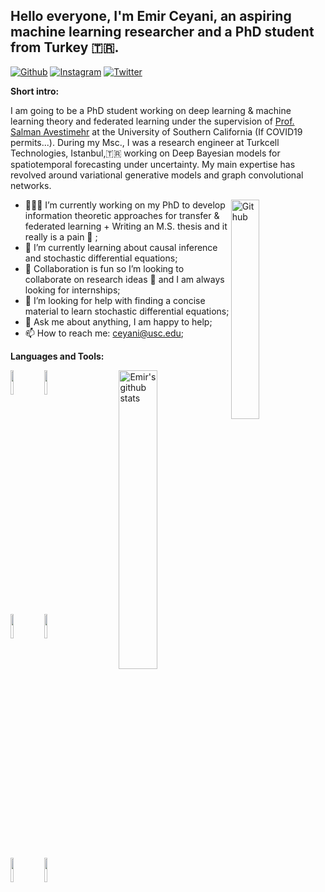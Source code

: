 ## Hello everyone, I'm Emir Ceyani, an aspiring machine learning researcher and a PhD student from Turkey 🇹🇷.

<!-- Your badges
You can use the website to generate badges: https://shields.io/
-->

[![Github](https://img.shields.io/badge/-Github-000?style=flat&logo=Github&logoColor=white)](https://github.com/emirceyani)
[![Instagram](https://img.shields.io/badge/-Instagram-c13584?style=flat&labelColor=c13584&logo=instagram&logoColor=white)](https://www.instagram.com/emirceyani/)
[![Twitter](https://img.shields.io/twitter/url?style=social&url=https%3A%2F%2Ftwitter.com%2FEmirCeyani)](https://twitter.com/ceyani_emir)

<!-- Talking about you -->
**Short intro:**

I am going to be a PhD student working on deep learning \& machine learning theory and federated learning under the supervision of [Prof. Salman Avestimehr](https://www.avestimehr.com/) at the University of Southern California (If COVID19 permits...). During my Msc., I was a research engineer at Turkcell Technologies, Istanbul,🇹🇷 working on Deep Bayesian models for spatiotemporal forecasting under uncertainty. My main expertise has revolved around variational generative models and graph convolutional networks. 

<!-- Any image aligned to the right. Beware the width -->
<img width="30%" align="right" alt="Github" src="https://ceyani.io/author/emir-ceyani/avatar_hue92774dbe360d8f4714995c1e1cb09f0_64701_270x270_fill_q90_lanczos_center.jpg" />

- 👨🏽‍💻 I’m currently working on my PhD to develop information theoretic approaches for transfer & federated learning + Writing an M.S. thesis and it really is a pain 🤦 ;
- 🌱 I’m currently learning about causal inference and stochastic differential equations; 
- 👯 Collaboration is fun so I’m looking to collaborate on research ideas 🤝 and I am always looking for internships;
- 🤔 I’m looking for help with finding a concise material to learn stochastic differential equations;
- 💬 Ask me about anything, I am happy to help;
- 📫 How to reach me: ceyani@usc.edu;

**Languages and Tools:** 

<!-- Your github readme stats
You can use this api: https://github.com/emirceyani/github-readme-stats
-->
<p>
  <a href="https://github-readme-stats.vercel.app/api?username=martinferianc&show_icons=true">
    <img width="35%" align="right" alt="Emir's github stats" src="https://github-readme-stats.vercel.app/api?username=emirceyani&show_icons=true&hide_border=true" />
  </a>

  <!-- Your languages and tools. Be careful with the alignment. 
  You can use this sites to get logos: https://www.vectorlogo.zone or https://simpleicons.org/
  -->
  <code><img width="10%" src="https://www.vectorlogo.zone/logos/python/python-ar21.svg"></code>
  <code><img width="10%" src="https://www.vectorlogo.zone/logos/julialang/julialang-ar21.svg"></code>
  <br />
  <code><img width="10%" src="https://www.vectorlogo.zone/logos/pytorch/pytorch-ar21.svg"></code>
  <code><img width="10%" src="https://www.vectorlogo.zone/logos/tensorflow/tensorflow-ar21.svg"></code>
  <br />
  <code><img width="10%" src="https://www.vectorlogo.zone/logos/git-scm/git-scm-ar21.svg"></code>
  <code><img width="10%" src="https://www.vectorlogo.zone/logos/gnu_bash/gnu_bash-ar21.svg"></code>
</p>
